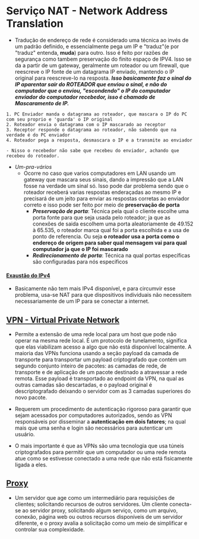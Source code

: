 # Serviço NAT - Network Address Translation   

- Tradução de endereço de rede é considerado uma técnica ao invés de um padrão definido, e essencialmente pega um IP e "traduz"(e por "traduz" entenda, **muda**) para outro. Isso é feito por razões de segurança como tambem preservação do finito espaço de IPV4. Isso se da a partir de um gateway, geralmente um roteador ou um firewall, que reescreve o IP fonte de um datagrama IP enviado, mantendo o IP original para reescreve-lo na resposta. ***Isso basicamente faz o sinal do IP aparentar sair do ROTEADOR que enviou o sinal, e não do computador que o enviou, "escondendo" o IP do computador enviador do computador recebedor, isso é chamado de Mascaramento de IP.***   

```
1. PC Enviador manda o datagrama ao roteador, que mascara o IP do PC com seu proprio e 'guarda' o IP original
2. Roteador envia o datagrama com o IP mascarado ao receptor
3. Receptor responde o datagrama ao roteador, não sabendo que na verdade é do PC enviador
4. Roteador pega a resposta, desmascara o IP e a transmite ao enviador

- Nisso o recebedor não sabe que recebeu do enviador, achando que recebeu do roteador.
```  

- *Um-pra-vários*
    - Ocorre no caso que varios computadores em LAN usando um gateway que mascara seus sinais, dando a impressão que a LAN fosse na verdade um sinal só. Isso pode dar problema sendo que o roteador receberá varias respostas enderaçadas ao mesmo IP e precisará de um jeito para enviar as respostas corretas ao enviador correto e isso pode ser feito por meio de **preservação de porta**
        - ***Preservação de porta***: Técnica pela qual o cliente escolhe uma porta fonte para que seja usada pelo roteador; ja que as conexões de saida escolhem uma porta aleatoriamente de 49.152 à 65.535, o roteador marca qual foi a porta escolhida e a usa de ponto de referencia. Ou seja **o roteador usa a porta como o endereço de origem para saber qual mensagem vai para qual computador ja que o IP foi mascarado**
        - ***Redirecionamento de porta***: Técnica na qual portas específicas são configuradas para nós especificos   

#### [Exaustão do IPv4](https://en.wikipedia.org/wiki/IPv4_address_exhaustion)

- Basicamente não tem mais IPv4 disponível, e para circumvir esse problema, usa-se NAT para que dispositivos individuais não necessitem necessariamente de um IP para se conectar a internet.   

## [VPN - Virtual Private Network](https://pt.wikipedia.org/wiki/Rede_privada_virtual)   

- Permite a extensão de uma rede local para um host que pode não operar na mesma rede local. É um protocolo de tunelamento, significa que elas viabilizam acesso a algo que não está disponível localmente. A maioria das VPNs funciona usando a seção payload da camada de transporte para transportar um payload criptografado que contém um segundo conjunto inteiro de pacotes: as camadas de rede, de transporte e de aplicação de um pacote destinado a atravessar a rede remota. Esse payload é transportado ao endpoint da VPN, na qual as outras camadas são descartadas, e o payload original é descriptografado deixando o servidor com as 3 camadas superiores do novo pacote.  

- Requerem um procedimento de autenticação rigoroso para garantir que sejam acessados por computadores autorizados, sendo as VPN responsáveis por disseminar a **autenticação em dois fatores**; na qual mais que uma senha e login são necessários para autenticar um usuário.   

- O mais importante é que as VPNs são uma tecnologia que usa túneis criptografados para permitir que um computador ou uma rede remota atue como se estivesse conectado a uma rede que não está fisicamente ligada a eles.  

## [Proxy](https://pt.wikipedia.org/wiki/Proxy)  

- Um servidor que age como um intermediário para requisições de clientes; solicitando recursos de outros servidores. Um cliente conecta-se ao servidor proxy, solicitando algum serviço, como um arquivo, conexão, página web ou outros recursos disponíveis de um servidor diferente, e o proxy avalia a solicitação como um meio de simplificar e controlar sua complexidade. 